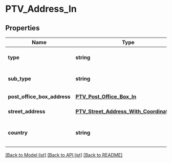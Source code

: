 # PTV_Address_In

## Properties
Name | Type | Description | Notes
------------ | ------------- | ------------- | -------------
**type** | **string** | Address type, Visiting or Postal. | 
**sub_type** | **string** | Address sub type, Street or PostOfficeBox. | 
**post_office_box_address** | [**PTV_Post_Office_Box_In**](PTV_Post_Office_Box_In.md) | Post office box address | [optional] 
**street_address** | [**PTV_Street_Address_With_Coordinates_In**](PTV_Street_Address_With_Coordinates_In.md) | Street address. | [optional] 
**country** | **string** | Country code (ISO 3166-1 alpha-2), for example FI. | [optional] 

[[Back to Model list]](../README.md#documentation-for-models) [[Back to API list]](../README.md#documentation-for-api-endpoints) [[Back to README]](../README.md)


